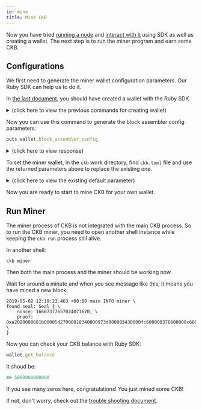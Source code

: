 ```yaml
---
id: mine
title: Mine CKB
---
```


Now you have tried [running a node](run-node) and [interact with it](interact) using SDK as well as creating a wallet. The next step is to run the miner program and earn some CKB.


## Configurations
We first need to generate the miner wallet configuration parameters. Our Ruby SDK can help us to do it.

In [the last document](interact#create-wallet), you should have created a wallet with the Ruby SDK.

<details>
<summary>(click here to view the previous commands for creating wallet)</summary>
```ruby
[1] pry(main)> privkey = CKB::Key.random_private_key
[2] pry(main)> api = CKB::API.new
[3] pry(main)> wallet = CKB::Wallet.from_hex(api, privkey)
```
</details>

Now you can use this command to generate the block assembler config parameters:
```ruby
puts wallet.block_assembler_config
```

<details>
<summary>(click here to view response)</summary>
```ruby
[block_assembler]
code_hash = "0xfe1cf5a297023a3c5282ecd9b0ca88d6736424d75fbe4dcf47a7c8b303e4d339"
args = [[56, 50, 52, 57, 53, 49, 51, 98, 51, 57, 56, 98, 99, 50, 51, 98, 98, 49, 50, 48, 99, 102, 102, 55, 99, 55, 97, 99, 51, 51, 54, 57, 102, 100, 50, 49, 52, 52, 54, 98, 55, 49, 57, 48, 97, 56, 98, 101, 52, 54, 98, 48, 97, 53, 53, 98, 57, 53, 52, 97, 52, 97, 97, 56]]
```
</details>


To set the miner wallet, in the `ckb` work directory, find `ckb.toml` file and use the returned parameters above to replace the existing one.

<details>
<summary>(click here to view the existing default parameter)</summary>
```ruby
[block_assembler]
# value is set as always success binary hash
code_hash = "0x0000000000000000000000000000000000000000000000000000000000000001"
args = []
```
</details>

Now you are ready to start to mine CKB for your own wallet.

## Run Miner

The miner process of CKB is not integrated with the main CKB process. So to run the CKB miner, you need to open another shell instance while keeping the `ckb run` process still alive. 

In another shell:
```shell
ckb miner
```

Then both the main process and the miner should be working now.

Wait for around a minute and when you see message like this, it means you have mined a new block:
```shell
2019-05-02 12:19:23.463 +08:00 main INFO miner \
found seal: Seal { \
    nonce: 16607377657024071670, \
    proof: 0xa2020000681b00005d27000018340000973d000083430000fc600000376600008c660000cc6800007970000015760000 \
}
```

Now you can check your CKB balance with Ruby SDK:
```ruby
wallet.get_balance
```

It shoud be:
```ruby
=> 5000000000000
```

If you see many zeros here, congratulations! You just mined some CKB!

If not, don't worry, check out the [trouble shooting document](../references/troubleshooting).